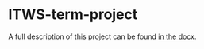 # ITWS-term-project
A full description of this project can be found [in the docx](ITWS-1100-Term-Project.docx).
